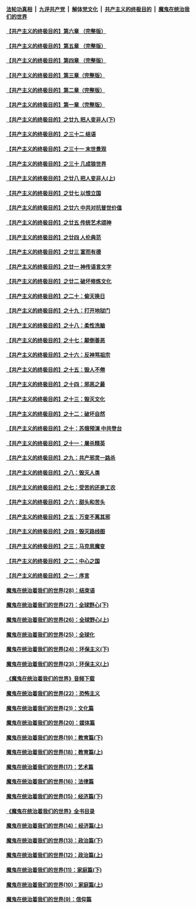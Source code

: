 

####  [法轮功真相](../../../../basic/blob/master/README.md?t=06291702) &nbsp;|&nbsp; [九评共产党](../../../../9ping.md/blob/master/README.md?t=06291702) &nbsp;|&nbsp; [解体党文化](../../../../jtdwh.md/blob/master/README.md?t=06291702)  &nbsp;|&nbsp; [共产主义的终极目的](../../../../gczydzjmd.md/blob/master/README.md?t=06291702) &nbsp;|&nbsp; [魔鬼在统治我们的世界](../../../../mgztzwmdsj.md/blob/master/README.md?t=06291702) 

#### [【共产主义的终极目的】第六章 （完整版）](../pages/nsc422/n11428913.md?t=06291702) 

#### [【共产主义的终极目的】第五章 （完整版）](../pages/nsc422/n11428912.md?t=06291702) 

#### [【共产主义的终极目的】第四章 （完整版）](../pages/nsc422/n11428907.md?t=06291702) 

#### [【共产主义的终极目的】第三章（完整版）](../pages/nsc422/n11428848.md?t=06291702) 

#### [【共产主义的终极目的】第二章（完整版）](../pages/nsc422/n11428831.md?t=06291702) 

#### [【共产主义的终极目的】第一章（完整版）](../pages/nsc422/n11417651.md?t=06291702) 

#### [【共产主义的终极目的】之廿九 把人变非人(下)](../pages/nsc422/n11344140.md?t=06291702) 

#### [【共产主义的终极目的】之三十二 结语](../pages/nsc422/n11360535.md?t=06291702) 

#### [【共产主义的终极目的】之三十一 末世景观](../pages/nsc422/n11351129.md?t=06291702) 

#### [【共产主义的终极目的】之三十 几成狼世界](../pages/nsc422/n11348280.md?t=06291702) 

#### [【共产主义的终极目的】之廿八 把人变非人(上)](../pages/nsc422/n11340492.md?t=06291702) 

#### [【共产主义的终极目的】之廿七 以恨立国](../pages/nsc422/n11336944.md?t=06291702) 

#### [【共产主义的终极目的】之廿六 中共对抗普世价值](../pages/nsc422/n11324785.md?t=06291702) 

#### [【共产主义的终极目的】之廿五 传统艺术颂神](../pages/nsc422/n11296396.md?t=06291702) 

#### [【共产主义的终极目的】之廿四 人伦典范](../pages/nsc422/n11296397.md?t=06291702) 

#### [【共产主义的终极目的】之廿三 富而有德](../pages/nsc422/n11283598.md?t=06291702) 

#### [【共产主义的终极目的】之廿一 神传语言文字](../pages/nsc422/n11263265.md?t=06291702) 

#### [【共产主义的终极目的】之廿二 破坏修炼文化](../pages/nsc422/n11245728.md?t=06291702) 

#### [【共产主义的终极目的】之二十：偷天换日](../pages/nsc422/n11238846.md?t=06291702) 

#### [【共产主义的终极目的】之十九：打开地狱门](../pages/nsc422/n11206376.md?t=06291702) 

#### [【共产主义的终极目的】之十八：柔性洗脑](../pages/nsc422/n11199994.md?t=06291702) 

#### [【共产主义的终极目的】之十七：颠倒善恶](../pages/nsc422/n11179782.md?t=06291702) 

#### [【共产主义的终极目的】之十六：反神骂祖宗](../pages/nsc422/n11166798.md?t=06291702) 

#### [【共产主义的终极目的】之十五：毁人不倦](../pages/nsc422/n11166792.md?t=06291702) 

#### [【共产主义的终极目的】之十四：邪恶之最](../pages/nsc422/n11150249.md?t=06291702) 

#### [【共产主义的终极目的】之十三：毁灭文化](../pages/nsc422/n11135227.md?t=06291702) 

#### [【共产主义的终极目的】之十二：破坏自然](../pages/nsc422/n11135214.md?t=06291702) 

#### [【共产主义的终极目的】之十：苏俄预演 中共登台](../pages/nsc422/n11118424.md?t=06291702) 

#### [【共产主义的终极目的】之十一：屠杀精英](../pages/nsc422/n11118442.md?t=06291702) 

#### [【共产主义的终极目的】之九：共产邪灵一路杀](../pages/nsc422/n11114139.md?t=06291702) 

#### [【共产主义的终极目的】之八：毁灭人类](../pages/nsc422/n11108503.md?t=06291702) 

#### [【共产主义的终极目的】之七：受苦的还是工农](../pages/nsc422/n11101809.md?t=06291702) 

#### [【共产主义的终极目的】之六：甜头和苦头](../pages/nsc422/n11096971.md?t=06291702) 

#### [【共产主义的终极目的】之五：万变不离其邪](../pages/nsc422/n11091285.md?t=06291702) 

#### [【共产主义的终极目的】之四：毁灭路线图](../pages/nsc422/n11086284.md?t=06291702) 

#### [【共产主义的终极目的】之三：马克思魔变](../pages/nsc422/n11061941.md?t=06291702) 

#### [【共产主义的终极目的】之二：中心之国](../pages/nsc422/n11047728.md?t=06291702) 

#### [【共产主义的终极目的】之一：序言](../pages/nsc422/n11086077.md?t=06291702) 

#### [魔鬼在统治着我们的世界(28)：结束语](../pages/nsc422/n10936246.md?t=06291702) 

#### [魔鬼在统治着我们的世界(27)：全球野心(下)](../pages/nsc422/n10928319.md?t=06291702) 

#### [魔鬼在统治着我们的世界(26)：全球野心(上)](../pages/nsc422/n10900318.md?t=06291702) 

#### [魔鬼在统治着我们的世界(25)：全球化](../pages/nsc422/n10788205.md?t=06291702) 

#### [魔鬼在统治着我们的世界(24)：环保主义(下)](../pages/nsc422/n10695307.md?t=06291702) 

#### [魔鬼在统治着我们的世界(23)：环保主义(上)](../pages/nsc422/n10688613.md?t=06291702) 

#### [《魔鬼在统治着我们的世界》音频下载](../pages/nsc422/n10635553.md?t=06291702) 

#### [魔鬼在统治着我们的世界(22)：恐怖主义](../pages/nsc422/n10614727.md?t=06291702) 

#### [魔鬼在统治着我们的世界(21)：文化篇](../pages/nsc422/n10597706.md?t=06291702) 

#### [魔鬼在统治着我们的世界(20)：媒体篇](../pages/nsc422/n10586579.md?t=06291702) 

#### [魔鬼在统治着我们的世界(19)：教育篇(下)](../pages/nsc422/n10564808.md?t=06291702) 

#### [魔鬼在统治着我们的世界(18)：教育篇(上)](../pages/nsc422/n10526970.md?t=06291702) 

#### [魔鬼在统治着我们的世界(17)：艺术篇](../pages/nsc422/n10499093.md?t=06291702) 

#### [魔鬼在统治着我们的世界(16)：法律篇](../pages/nsc422/n10485969.md?t=06291702) 

#### [魔鬼在统治着我们的世界(15)：经济篇(下)](../pages/nsc422/n10469975.md?t=06291702) 

#### [《魔鬼在统治着我们的世界》全书目录](../pages/nsc422/n10464261.md?t=06291702) 

#### [魔鬼在统治着我们的世界(14)：经济篇(上)](../pages/nsc422/n10457370.md?t=06291702) 

#### [魔鬼在统治着我们的世界(13)：政治篇(下)](../pages/nsc422/n10448270.md?t=06291702) 

#### [魔鬼在统治着我们的世界(12)：政治篇(上)](../pages/nsc422/n10444576.md?t=06291702) 

#### [魔鬼在统治着我们的世界(11)：家庭篇(下)](../pages/nsc422/n10440961.md?t=06291702) 

#### [魔鬼在统治着我们的世界(10)：家庭篇(上)](../pages/nsc422/n10435448.md?t=06291702) 

#### [魔鬼在统治着我们的世界(9)：信仰篇](../pages/nsc422/n10432159.md?t=06291702) 

